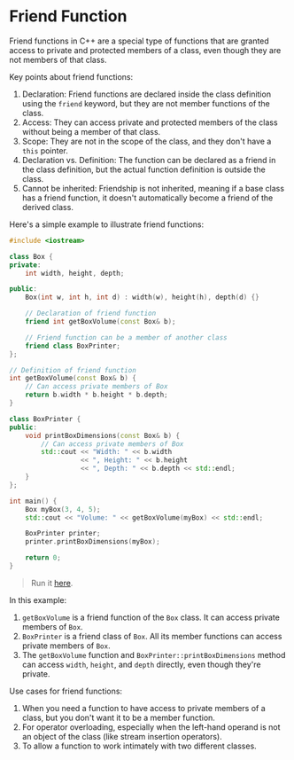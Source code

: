 # Friend Function

Friend functions in C++ are a special type of functions that are granted access to private and protected members of a class, even though they are not members of that class.

Key points about friend functions:

1. Declaration: Friend functions are declared inside the class definition using the `friend` keyword, but they are not member functions of the class.
2. Access: They can access private and protected members of the class without being a member of that class.
3. Scope: They are not in the scope of the class, and they don't have a `this` pointer.
4. Declaration vs. Definition: The function can be declared as a friend in the class definition, but the actual function definition is outside the class.
5. Cannot be inherited: Friendship is not inherited, meaning if a base class has a friend function, it doesn't automatically become a friend of the derived class.

Here's a simple example to illustrate friend functions:

```cpp
#include <iostream>

class Box {
private:
    int width, height, depth;

public:
    Box(int w, int h, int d) : width(w), height(h), depth(d) {}

    // Declaration of friend function
    friend int getBoxVolume(const Box& b);

    // Friend function can be a member of another class
    friend class BoxPrinter;
};

// Definition of friend function
int getBoxVolume(const Box& b) {
    // Can access private members of Box
    return b.width * b.height * b.depth;
}

class BoxPrinter {
public:
    void printBoxDimensions(const Box& b) {
        // Can access private members of Box
        std::cout << "Width: " << b.width 
                  << ", Height: " << b.height 
                  << ", Depth: " << b.depth << std::endl;
    }
};

int main() {
    Box myBox(3, 4, 5);
    std::cout << "Volume: " << getBoxVolume(myBox) << std::endl;

    BoxPrinter printer;
    printer.printBoxDimensions(myBox);

    return 0;
}
```

> Run it [here](https://onecompiler.com/cpp/42m3t6sty).

In this example:

1. `getBoxVolume` is a friend function of the `Box` class. It can access private members of `Box`.
2. `BoxPrinter` is a friend class of `Box`. All its member functions can access private members of `Box`.
3. The `getBoxVolume` function and `BoxPrinter::printBoxDimensions` method can access `width`, `height`, and `depth` directly, even though they're private.

Use cases for friend functions:

1. When you need a function to have access to private members of a class, but you don't want it to be a member function.
2. For operator overloading, especially when the left-hand operand is not an object of the class (like stream insertion operators).
3. To allow a function to work intimately with two different classes.
